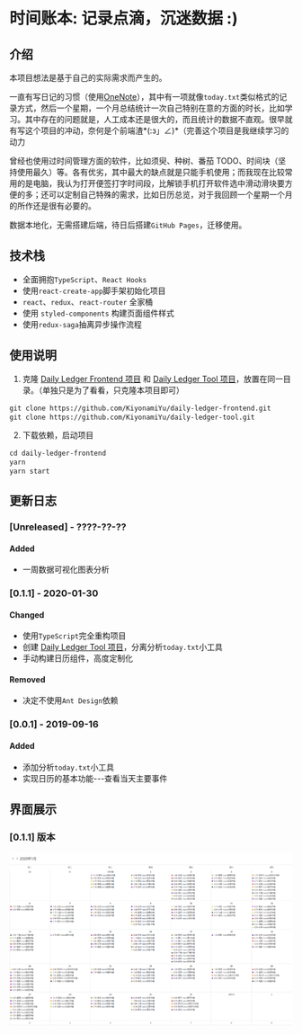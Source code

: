 # 时间账本: 记录点滴，沉迷数据 :)

## 介绍

本项目想法是基于自己的实际需求而产生的。

一直有写日记的习惯（使用[OneNote](https://products.office.com/en-us/onenote/digital-note-taking-app)），其中有一项就像`today.txt`类似格式的记录方式，然后一个星期，一个月总结统计一次自己特别在意的方面的时长，比如学习。其中存在的问题就是，人工成本还是很大的，而且统计的数据不直观。很早就有写这个项目的冲动，奈何是个前端渣*(:з」∠)*（完善这个项目是我继续学习的动力

曾经也使用过时间管理方面的软件，比如须臾、种树、番茄 TODO、时间块（坚持使用最久）等。各有优劣，其中最大的缺点就是只能手机使用；而我现在比较常用的是电脑，我认为打开便签打字时间段，比解锁手机打开软件选中滑动滑块要方便的多；还可以定制自己特殊的需求，比如日历总览，对于我回顾一个星期一个月的所作还是很有必要的。

数据本地化，无需搭建后端，待日后搭建`GitHub Pages`，迁移使用。

## 技术栈

- 全面拥抱`TypeScript`、`React Hooks`
- 使用`react-create-app`脚手架初始化项目
- `react`、`redux`、`react-router` 全家桶
- 使用 `styled-components` 构建页面组件样式
- 使用`redux-saga`抽离异步操作流程

## 使用说明

1. 克隆 [Daily Ledger Frontend 项目](https://github.com/KiyonamiYu/daily-ledger-frontend) 和 [Daily Ledger Tool 项目](https://github.com/KiyonamiYu/daily-ledger-tool)，放置在同一目录。（单独只是为了看看，只克隆本项目即可）

```
git clone https://github.com/KiyonamiYu/daily-ledger-frontend.git
git clone https://github.com/KiyonamiYu/daily-ledger-tool.git
```

2. 下载依赖，启动项目

```
cd daily-ledger-frontend
yarn
yarn start
```

## 更新日志

### [Unreleased] - ????-??-??

#### Added

- 一周数据可视化图表分析

### [0.1.1] - 2020-01-30

#### Changed

- 使用`TypeScript`完全重构项目
- 创建 [Daily Ledger Tool 项目](https://github.com/KiyonamiYu/daily-ledger-tool)，分离分析`today.txt`小工具
- 手动构建日历组件，高度定制化

#### Removed

- 决定不使用`Ant Design`依赖

### [0.0.1] - 2019-09-16

#### Added

- 添加分析`today.txt`小工具
- 实现日历的基本功能---查看当天主要事件

## 界面展示

### [0.1.1] 版本

![daily-ledger-v000101](https://raw.githubusercontent.com/514723273/.md-Pictures/master/daily-ledger-v000101.png)
